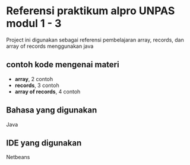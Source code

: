 # Referensi praktikum alpro UNPAS modul 1 - 3
Project ini digunakan sebagai referensi pembelajaran array, records, dan array of records menggunakan java


## contoh kode mengenai materi
- **array**, 2 contoh
- **records**, 3 contoh
- **array of records**, 4 contoh

## Bahasa yang digunakan
Java

## IDE yang digunakan
Netbeans
